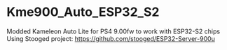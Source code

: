 # Kme900_Auto_ESP32_S2
Modded Kameleon Auto Lite for PS4 9.00fw to work with ESP32-S2 chips Using Stooged project: https://github.com/stooged/ESP32-Server-900u
